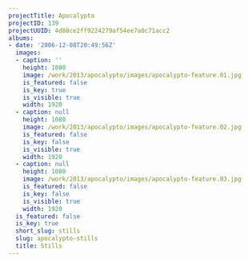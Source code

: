 ```yaml
---
projectTitle: Apocalypto
projectID: 139
projectUUID: 4d88ce2ff9224279af54ee7a0c71acc2
albums:
- date: '2006-12-08T20:49:56Z'
  images:
  - caption: ''
    height: 1080
    image: /work/2013/apocalypto/images/apocalypto-feature.01.jpg
    is_featured: false
    is_key: true
    is_visible: true
    width: 1920
  - caption: null
    height: 1080
    image: /work/2013/apocalypto/images/apocalypto-feature.02.jpg
    is_featured: false
    is_key: false
    is_visible: true
    width: 1920
  - caption: null
    height: 1080
    image: /work/2013/apocalypto/images/apocalypto-feature.03.jpg
    is_featured: false
    is_key: false
    is_visible: true
    width: 1920
  is_featured: false
  is_key: true
  short_slug: stills
  slug: apocalypto-stills
  title: Stills
---
```

